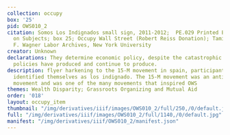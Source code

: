 ```yaml
---
collection: occupy
box: '25'
pid: OWS010_2
citation: Somos Los Indignados small sign, 2011-2012;  PE.029 Printed Ephemera Collection
  on Subjects; box 25; Occupy Wall Street (Robert Reiss Donation); Tamiment Library/Robert
  F. Wagner Labor Archives, New York University
creator: Unknown
declarations: They determine economic policy, despite the catastrophic failures their
  policies have produced and continue to produce.
description: flyer harkening to the 15-M movement in spain, participants of which
  identified themselves as los indignado. The 15-M movement was an anti-austerity
  movement and was one of the many movements that inspired OWS
themes: Wealth Disparity; Grassroots Organizing and Mutual Aid
order: '018'
layout: occupy_item
thumbnail: "/img/derivatives/iiif/images/OWS010_2/full/250,/0/default.jpg"
full: "/img/derivatives/iiif/images/OWS010_2/full/1140,/0/default.jpg"
manifest: "/img/derivatives/iiif/OWS010_2/manifest.json"
---
```

